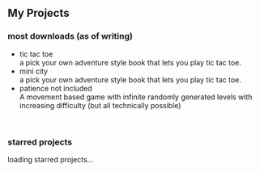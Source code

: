 ## My Projects
<!-- META A curated selection of projects.  META -->
<div class="info-box">
<h3>most downloads (as of writing)</h3>
<ul>
<li><a id = "md_files/portfolio/books/tic tac toe.md" class="link" onclick = "window.load_md(this.id);">tic tac toe</a></li>
a pick your own adventure style book that lets you play tic tac toe.
<li><a id = "md_files/portfolio/itch.io/mini city.md" class="link" onclick = "window.load_md(this.id);">mini city</a></li>
a pick your own adventure style book that lets you play tic tac toe. 
<li><a id = "md_files/portfolio/itch.io/patience not included.md" class="link" onclick = "window.load_md(this.id);">patience not included</a></li>
A movement based game with infinite randomly generated levels with increasing difficulty (but all technically possible)
</ul>
</div>
<br>
<div class="info-box">
<h3> starred projects</h3>
loading starred projects...
</div>
<br>

<!-- LAST EDITED 1700452208 LAST EDITED-->